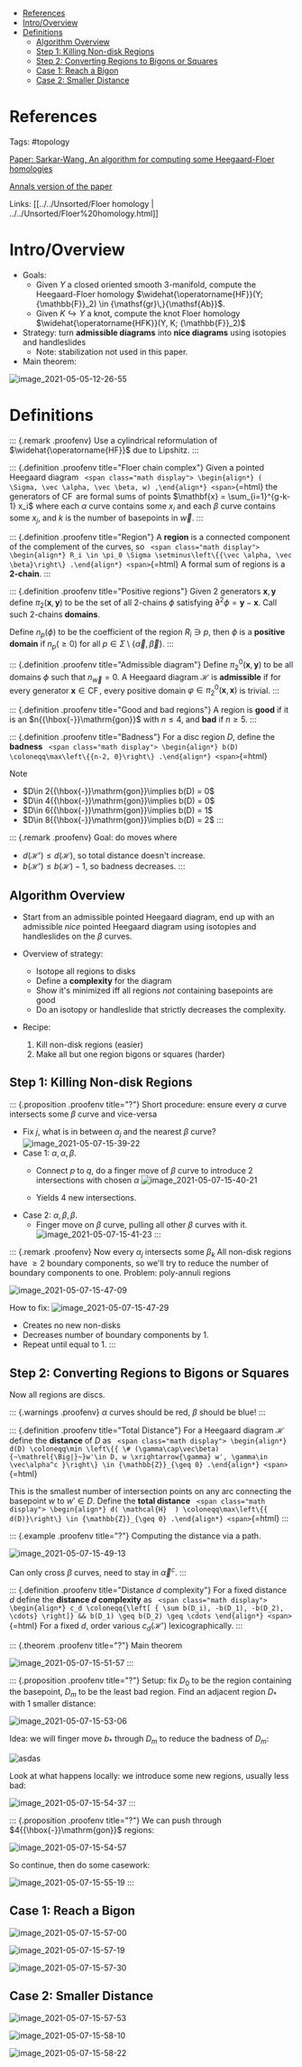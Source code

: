 -   [References](#references)
-   [Intro/Overview](#introoverview)
-   [Definitions](#definitions)
    -   [Algorithm Overview](#algorithm-overview)
    -   [Step 1: Killing Non-disk Regions](#step-1-killing-non-disk-regions)
    -   [Step 2: Converting Regions to Bigons or Squares](#step-2-converting-regions-to-bigons-or-squares)
    -   [Case 1: Reach a Bigon](#case-1-reach-a-bigon)
    -   [Case 2: Smaller Distance](#case-2-smaller-distance)














# References

Tags: \#topology

[Paper: Sarkar-Wang, An algorithm for computing some Heegaard-Floer homologies](https://arxiv.org/pdf/math/0607777.pdf)

[Annals version of the paper](https://annals.math.princeton.edu/wp-content/uploads/annals-v171-n2-p11-s.pdf)

Links: [[../../Unsorted/Floer homology | ../../Unsorted/Floer%20homology.html]]

# Intro/Overview

-   Goals:
    -   Given $Y$ a closed oriented smooth 3-manifold, compute the Heegaard-Floer homology $\widehat{\operatorname{HF}}(Y; {\mathbb{F}}_2) \in {\mathsf{gr}\,}{\mathsf{Ab}}$.
    -   Given $K \hookrightarrow Y$ a knot, compute the knot Floer homology $\widehat{\operatorname{HFK}}(Y, K; {\mathbb{F}}_2)$
-   Strategy: turn **admissible diagrams** into **nice diagrams** using isotopies and handleslides
    -   Note: stabilization not used in this paper.
-   Main theorem:

![image_2021-05-05-12-26-55](../../figures/image_2021-05-05-12-26-55.png)

# Definitions

::: {.remark .proofenv}
Use a cylindrical reformulation of $\widehat{\operatorname{HF}}$ due to Lipshitz.
:::

::: {.definition .proofenv title="Floer chain complex"}
Given a pointed Heegaard diagram `
<span class="math display">
\begin{align*}
( \Sigma, \vec \alpha, \vec \beta, w)
,\end{align*}
<span>`{=html} the generators of $\operatorname{CF}$ are formal sums of points $\mathbf{x} = \sum_{i=1}^{g-k-1} x_i$ where each $\alpha$ curve contains some $x_i$ and each $\beta$ curve contains some $x_j$, and $k$ is the number of basepoints in $\vec w$.
:::

::: {.definition .proofenv title="Region"}
A **region** is a connected component of the complement of the curves, so `
<span class="math display">
\begin{align*}
R_i \in \pi_0 \Sigma \setminus\left\{{\vec \alpha, \vec \beta}\right\}
.\end{align*}
<span>`{=html} A formal sum of regions is a **2-chain**.
:::

::: {.definition .proofenv title="Positive regions"}
Given 2 generators $\mathbf{x}, \mathbf{y}$ define $\pi_2(\mathbf{x}, \mathbf{y})$ to be the set of all 2-chains $\phi$ satisfying ${{\partial}}^2 \phi = \mathbf{y} - \mathbf{x}$. Call such 2-chains **domains**.

Define $n_p(\phi)$ to be the coefficient of the region $R_i \ni p$, then $\phi$ is a **positive domain** if $n_p(\geq 0)$ for all $p \in \Sigma\setminus\left\{{ \vec \alpha, \vec \beta }\right\}$.
:::

::: {.definition .proofenv title="Admissible diagram"}
Define $\pi_2^0(\mathbf{x}, \mathbf{y})$ to be all domains $\phi$ such that $n_{\vec w} = 0$. A Heegaard diagram $\mathcal{H}$ is **admissible** if for every generator $\mathbf{x} \in \operatorname{CF}$, every positive domain $\varphi\in \pi_2^0(\mathbf{x}, \mathbf{x})$ is trivial.
:::

::: {.definition .proofenv title="Good and bad regions"}
A region is **good** if it is an $n{{\hbox{-}}\mathrm{gon}}$ with $n\leq 4$, and **bad** if $n\geq 5$.
:::

::: {.definition .proofenv title="Badness"}
For a disc region $D$, define the **badness** `
<span class="math display">
\begin{align*}
b(D) \coloneqq\max\left\{{n-2, 0}\right\}
.\end{align*}
<span>`{=html}

Note

-   $D\in 2{{\hbox{-}}\mathrm{gon}}\implies b(D) = 0$
-   $D\in 4{{\hbox{-}}\mathrm{gon}}\implies b(D) = 0$
-   $D\in 6{{\hbox{-}}\mathrm{gon}}\implies b(D) = 1$
-   $D\in 8{{\hbox{-}}\mathrm{gon}}\implies b(D) = 2$
:::

::: {.remark .proofenv}
Goal: do moves where

-   $d(\mathcal{H}' ) \leq d( \mathcal{H} )$, so total distance doesn't increase.
-   $b( \mathcal{H}' ) \leq b( \mathcal{H} ) -1$, so badness decreases.
:::

## Algorithm Overview

-   Start from an admissible pointed Heegaard diagram, end up with an admissible *nice* pointed Heegaard diagram using isotopies and handleslides on the $\beta$ curves.

-   Overview of strategy:

    -   Isotope all regions to disks
    -   Define a **complexity** for the diagram
    -   Show it's minimized iff all regions *not* containing basepoints are good
    -   Do an isotopy or handleslide that strictly decreases the complexity.

-   Recipe:

    1.  Kill non-disk regions (easier)
    2.  Make all but one region bigons or squares (harder)

## Step 1: Killing Non-disk Regions

::: {.proposition .proofenv title="?"}
Short procedure: ensure every $\alpha$ curve intersects some $\beta$ curve and vice-versa

-   Fix $j$, what is in between $\alpha_j$ and the nearest $\beta$ curve? ![image_2021-05-07-15-39-22](../../figures/image_2021-05-07-15-39-22.png)
-   Case 1: $\alpha, \alpha, \beta$.
    -   Connect $p$ to $q$, do a finger move of $\beta$ curve to introduce 2 intersections with chosen $\alpha$ ![image_2021-05-07-15-40-21](../../figures/image_2021-05-07-15-40-21.png)

    -   Yields 4 new intersections.
-   Case 2: $\alpha, \beta, \beta$.
    -   Finger move on $\beta$ curve, pulling all other $\beta$ curves with it. ![image_2021-05-07-15-41-23](../../figures/image_2021-05-07-15-41-23.png)
:::

::: {.remark .proofenv}
Now every $\alpha_j$ intersects some $\beta_k$ All non-disk regions have $\geq 2$ boundary components, so we'll try to reduce the number of boundary components to one. Problem: poly-annuli regions

![image_2021-05-07-15-47-09](../../figures/image_2021-05-07-15-47-09.png)

How to fix: ![image_2021-05-07-15-47-29](../../figures/image_2021-05-07-15-47-29.png)

-   Creates no new non-disks
-   Decreases number of boundary components by 1.
-   Repeat until equal to 1.
:::

## Step 2: Converting Regions to Bigons or Squares

Now all regions are discs.

::: {.warnings .proofenv}
$\alpha$ curves should be red, $\beta$ should be blue!
:::

::: {.definition .proofenv title="Total Distance"}
For a Heegaard diagram $\mathcal{H}$ define the **distance** of $D$ as `
<span class="math display">
\begin{align*}
d(D) \coloneqq\min \left\{{ \# (\gamma\cap\vec\beta) {~\mathrel{\Big|}~}w'\in D, w \xrightarrow{\gamma} w', \gamma\in \vec\alpha^c }\right\} \in {\mathbb{Z}}_{\geq 0}
.\end{align*}
<span>`{=html}

This is the smallest number of intersection points on any arc connecting the basepoint $w$ to $w'\in D$. Define the **total distance** `
<span class="math display">
\begin{align*}
d( \mathcal{H}  ) \coloneqq\max\left\{{ d(D)}\right\} \in {\mathbb{Z}}_{\geq 0}
.\end{align*}
<span>`{=html}
:::

::: {.example .proofenv title="?"}
Computing the distance via a path.

![image_2021-05-07-15-49-13](../../figures/image_2021-05-07-15-49-13.png)

Can only cross $\beta$ curves, need to stay in $\vec \alpha^c$.
:::

::: {.definition .proofenv title="Distance $d$ complexity"}
For a fixed distance $d$ define the **distance $d$ complexity** as `
<span class="math display">
\begin{align*}
c_d \coloneqq{\left[ { \sum b(D_i), -b(D_1), -b(D_2), \cdots} \right]}
&&
b(D_1) \geq b(D_2) \geq \cdots
\end{align*}
<span>`{=html} For a fixed $d$, order various $c_d( \mathcal{H}' )$ lexicographically.
:::

::: {.theorem .proofenv title="?"}
Main theorem

![image_2021-05-07-15-51-57](../../figures/image_2021-05-07-15-51-57.png)
:::

::: {.proposition .proofenv title="?"}
Setup: fix $D_0$ to be the region containing the basepoint, $D_m$ to be the least bad region. Find an adjacent region $D_*$ with 1 smaller distance:

![image_2021-05-07-15-53-06](../../figures/image_2021-05-07-15-53-06.png)

Idea: we will finger move $b_*$ through $D_m$ to reduce the badness of $D_m$:

![asdas](../../figures/image_2021-05-07-15-53-42.png)

Look at what happens locally: we introduce some new regions, usually less bad:

![image_2021-05-07-15-54-37](../../figures/image_2021-05-07-15-54-37.png)
:::

::: {.proposition .proofenv title="?"}
We can push through $4{{\hbox{-}}\mathrm{gon}}$ regions:

![image_2021-05-07-15-54-57](../../figures/image_2021-05-07-15-54-57.png)

So continue, then do some casework:

![image_2021-05-07-15-55-19](../../figures/image_2021-05-07-15-55-19.png)
:::

## Case 1: Reach a Bigon

![image_2021-05-07-15-57-00](../../figures/image_2021-05-07-15-57-00.png)

![image_2021-05-07-15-57-19](../../figures/image_2021-05-07-15-57-19.png)

![image_2021-05-07-15-57-30](../../figures/image_2021-05-07-15-57-30.png)

## Case 2: Smaller Distance

![image_2021-05-07-15-57-53](../../figures/image_2021-05-07-15-57-53.png)

![image_2021-05-07-15-58-10](../../figures/image_2021-05-07-15-58-10.png)

![image_2021-05-07-15-58-22](../../figures/image_2021-05-07-15-58-22.png)
